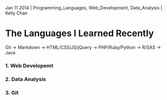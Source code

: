 Jan 11 2014 | Programming_Languages, Web_Development, Data_Analysis | Kelly Chan
# The Languages I Learned Recently

Git -> Markdown -> HTML/CSS/JS/jQuery -> PHP/Ruby/Python -> R/SAS -> Java

### 1. Web Developemt

### 2. Data Analysis

### 3. Git

